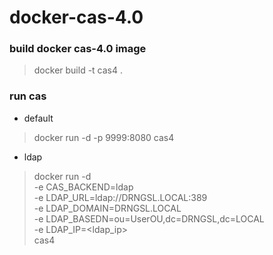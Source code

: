 docker-cas-4.0
==============

### build docker cas-4.0 image

>docker build -t cas4 .

### run cas

* default
>docker run -d -p 9999:8080 cas4

* ldap
>docker run -d \
     -e CAS_BACKEND=ldap \
     -e LDAP_URL=ldap://DRNGSL.LOCAL:389 \
     -e LDAP_DOMAIN=DRNGSL.LOCAL \
     -e LDAP_BASEDN=ou=UserOU,dc=DRNGSL,dc=LOCAL \
     -e LDAP_IP=<ldap_ip> \
     cas4

